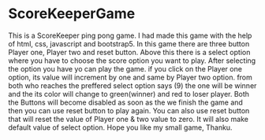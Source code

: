 # ScoreKeeperGame
This is a ScoreKeeper ping pong game. I had made this game with the help of html, css, javascript and bootstrap5. In this game there are three button Player one, Player two and reset button. Above this there is a select option where you have to choose the score option you want to play. After selecting the option you have yo can play the game. if you click on the Player one option, its value will increment by one and same by Player two option. from both who reaches the preffered select option says (9) the one will be winner and the its color will change to green(winner) and red to loser player. Both the Buttons will become disabled as soon as the we finish the game and then you can use reset button to play again. You can also use reset button that will reset the value of Player one & two value to zero. It will also make default value of select option. Hope you like my small game, Thanku.
